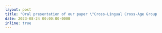 ```yaml
---
layout: post
title: "Oral presentation of our paper \"Cross-Lingual Cross-Age Group Adaptation for Low-Resource Elderly Speech Emotion Recognition\" at INTERSPEECH 2023!"
date: 2023-08-24 00:00:00-0000
inline: true
---
```

